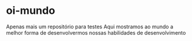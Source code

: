 # oi-mundo
Apenas mais um repositório para testes
Aqui mostramos ao mundo a melhor forma de desenvolvermos nossas habilidades de desenvolvimento
